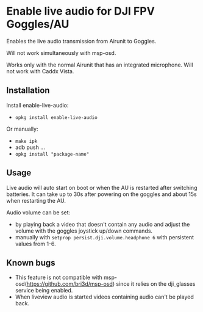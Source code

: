 # Enable live audio for DJI FPV Goggles/AU 
Enables the live audio transmission from Airunit to Goggles.

Will not work simultaneously with msp-osd.

Works only with the normal Airunit that has an integrated microphone. Will not work with Caddx Vista.

## Installation

Install enable-live-audio:
- `opkg install enable-live-audio`


Or manually:
- `make ipk`
- adb push ...
- `opkg install "package-name"`


## Usage

Live audio will auto start on boot or when the AU is restarted after switching batteries. It can take up to 30s after powering on the goggles and about 15s when restarting the AU.

Audio volume can be set:
- by playing back a video that doesn't contain any audio and adjust the volume with the goggles joystick up/down commands.
- manually with `setprop persist.dji.volume.headphone 6` with persistent values from 1-6.


## Known bugs

- This feature is not compatible with msp-osd(https://github.com/bri3d/msp-osd) since it relies on the dji_glasses service being enabled.
- When liveview audio is started videos containing audio can't be played back.
